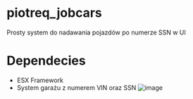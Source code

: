 # piotreq_jobcars
Prosty system do nadawania pojazdów po numerze SSN w UI
# Dependecies
- ESX Framework
- System garażu z numerem VIN oraz SSN
![image](https://github.com/PiotreeQ/piotreq_jobcars/assets/47689001/6f2b1516-e969-468c-84f9-ec12c6f6c6ad)
